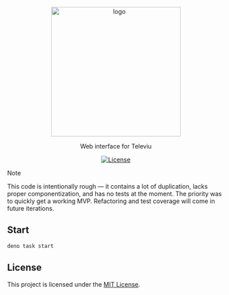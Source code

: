 <p align="center">
  <img src="https://github.com/user-attachments/assets/5711f260-544f-4127-98e6-ced27e173b83" alt="logo" width="300">
</p>

<p align="center">Web interface for Televiu</p>

<p align="center">
  <a href="LICENSE"><img src="https://img.shields.io/badge/license-MIT-blue.svg" alt="License"></a>
</p>

> [!NOTE]  
> This code is intentionally rough — it contains a lot of duplication, lacks proper componentization, and has no tests
> at the moment. The priority was to quickly get a working MVP. Refactoring and test coverage will come in future
> iterations.

## Start

```sh
deno task start
```

## License

This project is licensed under the [MIT License](LICENSE).
